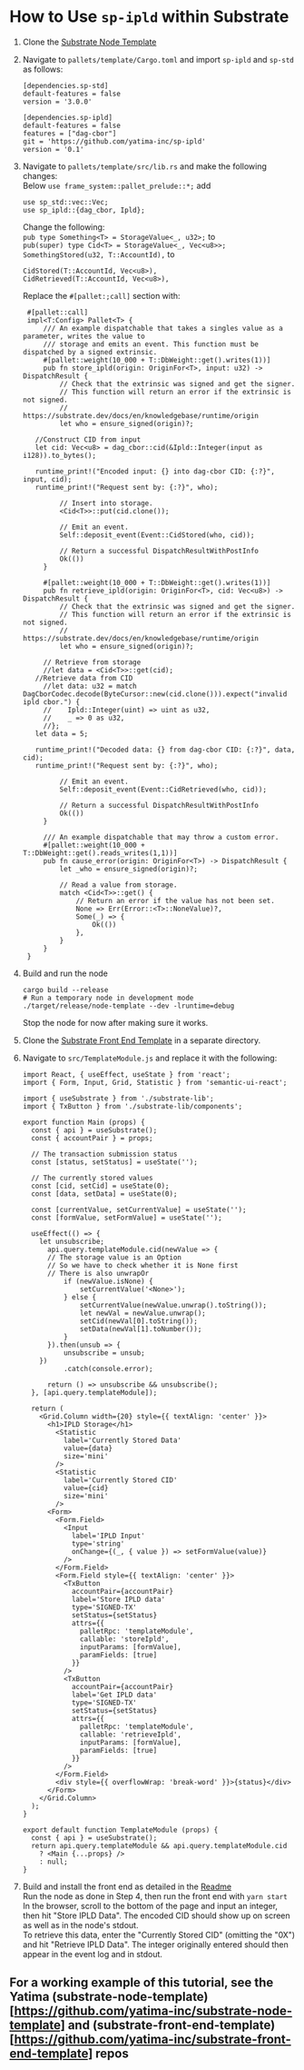 # How to Use `sp-ipld` within Substrate

1. Clone the [Substrate Node Template](https://github.com/substrate-developer-hub/substrate-node-template)
2. Navigate to `pallets/template/Cargo.toml` and import `sp-ipld` and `sp-std` as follows:
   ```
   [dependencies.sp-std]
   default-features = false
   version = '3.0.0'
   
   [dependencies.sp-ipld]
   default-features = false
   features = ["dag-cbor"]
   git = 'https://github.com/yatima-inc/sp-ipld'
   version = '0.1'
   ```
3. Navigate to `pallets/template/src/lib.rs` and make the following changes:\
   Below `use frame_system::pallet_prelude::*;` add 
   ```
   use sp_std::vec::Vec;
   use sp_ipld::{dag_cbor, Ipld};
   ```
   Change the following:\
   `pub type Something<T> = StorageValue<_, u32>;` to\
   `pub(super) type Cid<T> = StorageValue<_, Vec<u8>>;`\
   `SomethingStored(u32, T::AccountId),` to
   ```
   CidStored(T::AccountId, Vec<u8>),
   CidRetrieved(T::AccountId, Vec<u8>),
   ```
   Replace the `#[pallet:;call]` section with:
   ```
	#[pallet::call]
	impl<T:Config> Pallet<T> {
		/// An example dispatchable that takes a singles value as a parameter, writes the value to
		/// storage and emits an event. This function must be dispatched by a signed extrinsic.
		#[pallet::weight(10_000 + T::DbWeight::get().writes(1))]
		pub fn store_ipld(origin: OriginFor<T>, input: u32) -> DispatchResult {
			// Check that the extrinsic was signed and get the signer.
			// This function will return an error if the extrinsic is not signed.
			// https://substrate.dev/docs/en/knowledgebase/runtime/origin
			let who = ensure_signed(origin)?;

      //Construct CID from input
      let cid: Vec<u8> = dag_cbor::cid(&Ipld::Integer(input as i128)).to_bytes();

      runtime_print!("Encoded input: {} into dag-cbor CID: {:?}", input, cid);
      runtime_print!("Request sent by: {:?}", who);

			// Insert into storage.
			<Cid<T>>::put(cid.clone());

			// Emit an event.
			Self::deposit_event(Event::CidStored(who, cid));

			// Return a successful DispatchResultWithPostInfo
			Ok(())
		}

		#[pallet::weight(10_000 + T::DbWeight::get().writes(1))]
		pub fn retrieve_ipld(origin: OriginFor<T>, cid: Vec<u8>) -> DispatchResult {
			// Check that the extrinsic was signed and get the signer.
			// This function will return an error if the extrinsic is not signed.
			// https://substrate.dev/docs/en/knowledgebase/runtime/origin
			let who = ensure_signed(origin)?;

        // Retrieve from storage
        //let data = <Cid<T>>::get(cid);
      //Retrieve data from CID
        //let data: u32 = match DagCborCodec.decode(ByteCursor::new(cid.clone())).expect("invalid ipld cbor.") {
        //    Ipld::Integer(uint) => uint as u32,
        //    _ => 0 as u32,
        //};
      let data = 5;

      runtime_print!("Decoded data: {} from dag-cbor CID: {:?}", data, cid);
      runtime_print!("Request sent by: {:?}", who);

			// Emit an event.
			Self::deposit_event(Event::CidRetrieved(who, cid));

			// Return a successful DispatchResultWithPostInfo
			Ok(())
		}

		/// An example dispatchable that may throw a custom error.
		#[pallet::weight(10_000 + T::DbWeight::get().reads_writes(1,1))]
		pub fn cause_error(origin: OriginFor<T>) -> DispatchResult {
			let _who = ensure_signed(origin)?;

			// Read a value from storage.
			match <Cid<T>>::get() {
				// Return an error if the value has not been set.
				None => Err(Error::<T>::NoneValue)?,
				Some(_) => {
					Ok(())
				},
			}
		}
	}
   ```

4. Build and run the node
   ```
   cargo build --release
   # Run a temporary node in development mode
   ./target/release/node-template --dev -lruntime=debug 
   ```
   Stop the node for now after making sure it works.

5. Clone the [Substrate Front End Template](https://github.com/substrate-developer-hub/substrate-front-end-template.git) in a separate directory.

6. Navigate to `src/TemplateModule.js` and replace it with the following:
   ```
   import React, { useEffect, useState } from 'react';
   import { Form, Input, Grid, Statistic } from 'semantic-ui-react';
   
   import { useSubstrate } from './substrate-lib';
   import { TxButton } from './substrate-lib/components';
   
   export function Main (props) {
     const { api } = useSubstrate();
     const { accountPair } = props;
   
     // The transaction submission status
     const [status, setStatus] = useState('');
   
     // The currently stored values
     const [cid, setCid] = useState(0);
     const [data, setData] = useState(0);
   
     const [currentValue, setCurrentValue] = useState('');
     const [formValue, setFormValue] = useState('');
   
     useEffect(() => {
       let unsubscribe;
         api.query.templateModule.cid(newValue => {
         // The storage value is an Option
         // So we have to check whether it is None first
         // There is also unwrapOr
             if (newValue.isNone) {
                 setCurrentValue('<None>');
             } else {
                 setCurrentValue(newValue.unwrap().toString());
                 let newVal = newValue.unwrap();
                 setCid(newVal[0].toString());
                 setData(newVal[1].toNumber());
             }
         }).then(unsub => {
             unsubscribe = unsub;
       })
             .catch(console.error);
   
         return () => unsubscribe && unsubscribe();
     }, [api.query.templateModule]);
   
     return (
       <Grid.Column width={20} style={{ textAlign: 'center' }}>
         <h1>IPLD Storage</h1>
           <Statistic
             label='Currently Stored Data'
             value={data}
             size='mini'
           />
           <Statistic
             label='Currently Stored CID'
             value={cid}
             size='mini'
           />
         <Form>
           <Form.Field>
             <Input
               label='IPLD Input'
               type='string'
               onChange={(_, { value }) => setFormValue(value)}
             />
           </Form.Field>
           <Form.Field style={{ textAlign: 'center' }}>
             <TxButton
               accountPair={accountPair}
               label='Store IPLD data'
               type='SIGNED-TX'
               setStatus={setStatus}
               attrs={{
                 palletRpc: 'templateModule',
                 callable: 'storeIpld',
                 inputParams: [formValue],
                 paramFields: [true]
               }}
             />
             <TxButton
               accountPair={accountPair}
               label='Get IPLD data'
               type='SIGNED-TX'
               setStatus={setStatus}
               attrs={{
                 palletRpc: 'templateModule',
                 callable: 'retrieveIpld',
                 inputParams: [formValue],
                 paramFields: [true]
               }}
             />
           </Form.Field>
           <div style={{ overflowWrap: 'break-word' }}>{status}</div>
         </Form>
       </Grid.Column>
     );
   }
   
   export default function TemplateModule (props) {
     const { api } = useSubstrate();
     return api.query.templateModule && api.query.templateModule.cid
       ? <Main {...props} />
       : null;
   }
   ```

7. Build and install the front end as detailed in the [Readme](https://github.com/substrate-developer-hub/substrate-front-end-template/blob/master/README.md)\
   Run the node as done in Step 4, then run the front end with `yarn start`\
   In the browser, scroll to the bottom of the page and input an integer, then hit "Store IPLD Data". The encoded CID should show up on screen as well as in the node's stdout.\
   To retrieve this data, enter the "Currently Stored CID" (omitting the "0X") and hit "Retrieve IPLD Data". The integer originally entered should then appear in the event log and in stdout.
   
## For a working example of this tutorial, see the Yatima (substrate-node-template)[https://github.com/yatima-inc/substrate-node-template] and (substrate-front-end-template)[https://github.com/yatima-inc/substrate-front-end-template] repos
